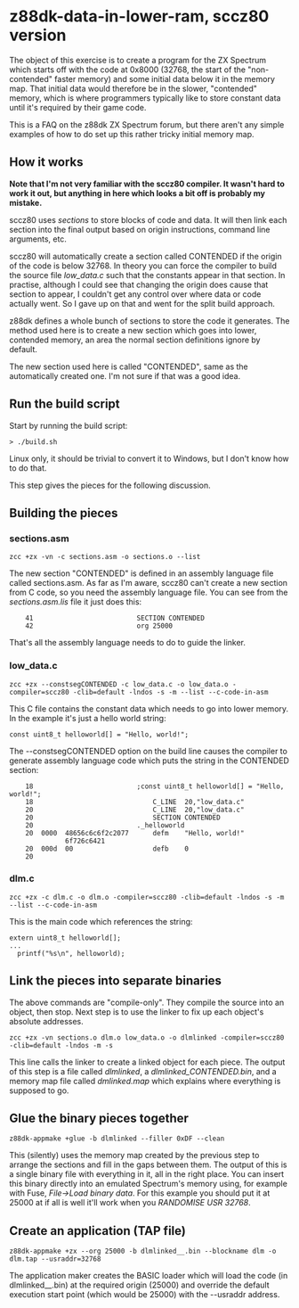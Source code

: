 # z88dk-data-in-lower-ram, sccz80 version

The object of this exercise is to create a program for the ZX Spectrum
which starts off with the code at 0x8000 (32768, the start of the
"non-contended" faster memory) and some initial data below it in the
memory map. That initial data would therefore be in the slower,
"contended" memory, which is where programmers typically like to store
constant data until it's required by their game code.

This is a FAQ on the z88dk ZX Spectrum forum, but there aren't any
simple examples of how to do set up this rather tricky initial memory
map.

## How it works

**Note that I'm not very familiar with the sccz80 compiler. It wasn't hard
to work it out, but anything in here which looks a bit off is probably my
mistake.**

sccz80 uses _sections_ to store blocks of code and data. It will then link
each section into the final output based on origin instructions, command
line arguments, etc.

sccz80 will automatically create a section called CONTENDED if the origin
of the code is below 32768. In theory you can force the compiler to build
the source file _low_data.c_ such that the constants appear in that section.
In practise, although I could see that changing the origin does cause that section to
appear, I couldn't get any control over where data or code actually went.
So I gave up on that and went for the split build approach.

z88dk defines a whole bunch of sections to store the code it generates.
The method used here is to create a new section which goes into lower,
contended memory, an area the normal section definitions ignore by
default.

The new section used here is called "CONTENDED", same as the automatically
created one. I'm not sure if that was a good idea.

## Run the build script

Start by running the build script:

```
> ./build.sh
```

Linux only, it should be trivial to convert it to Windows, but I don't
know how to do that.

This step gives the pieces for the following discussion.

## Building the pieces

### sections.asm

```
zcc +zx -vn -c sections.asm -o sections.o --list
```

The new section "CONTENDED" is defined in an assembly language file called
sections.asm. As far as I'm aware, sccz80 can't create a new section from
C code, so you need the assembly language file. You can see from the
_sections.asm.lis_ file it just does this:

```
    41                          SECTION CONTENDED
    42                          org 25000
```

That's all the assembly language needs to do to guide the linker.

### low_data.c

```
zcc +zx --constsegCONTENDED -c low_data.c -o low_data.o -compiler=sccz80 -clib=default -lndos -s -m --list --c-code-in-asm
```

This C file contains the constant data which needs to go into lower
memory. In the example it's just a hello world string:

```
const uint8_t helloworld[] = "Hello, world!";
```

The --constsegCONTENDED option on the build line causes the compiler to
generate assembly language code which puts the string in the CONTENDED section:

```
    18                          ;const uint8_t helloworld[] = "Hello, world!";
    18                          	C_LINE	20,"low_data.c"
    20                          	C_LINE	20,"low_data.c"
    20                          	SECTION	CONTENDED
    20                          ._helloworld
    20  0000  48656c6c6f2c2077  	defm	"Hello, world!"
              6f726c6421        
    20  000d  00                	defb	0
    20                          
```

### dlm.c

```
zcc +zx -c dlm.c -o dlm.o -compiler=sccz80 -clib=default -lndos -s -m --list --c-code-in-asm
```

This is the main code which references the string:

```
extern uint8_t helloworld[];
...
  printf("%s\n", helloworld);
```

## Link the pieces into separate binaries

The above commands are "compile-only". They compile the source into an
object, then stop. Next step is to use the linker to fix up each object's
absolute addresses.

```
zcc +zx -vn sections.o dlm.o low_data.o -o dlmlinked -compiler=sccz80 -clib=default -lndos -m -s
```

This line calls the linker to create a linked object for each piece. The output
of this step is a file called _dlmlinked_, a _dlmlinked_CONTENDED.bin_, and a memory
map file called _dmlinked.map_ which explains where everything is supposed to go.

## Glue the binary pieces together

```
z88dk-appmake +glue -b dlmlinked --filler 0xDF --clean
```

This (silently) uses the memory map created by the previous step to arrange
the sections and fill in the gaps between them. The output of this is a single
binary file with everything in it, all in the right place. You can insert this
binary directly into an emulated Spectrum's memory using, for example with
Fuse, _File->Load binary data_. For this example you should put it at 25000 at
if all is well it'll work when you _RANDOMISE USR 32768_.

## Create an application (TAP file)

```
z88dk-appmake +zx --org 25000 -b dlmlinked__.bin --blockname dlm -o dlm.tap --usraddr=32768
```

The application maker creates the BASIC loader which will load the code
(in dlmlinked__.bin) at the required origin (25000) and override the default execution
start point (which would be 25000) with the --usraddr address.
